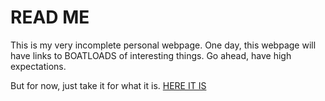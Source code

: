 # READ ME

This is my very incomplete personal webpage.
One day, this webpage will have links to BOATLOADS of interesting things. Go ahead, have high expectations.

But for now, just take it for what it is. [HERE IT IS](https://joooons.github.io/)
